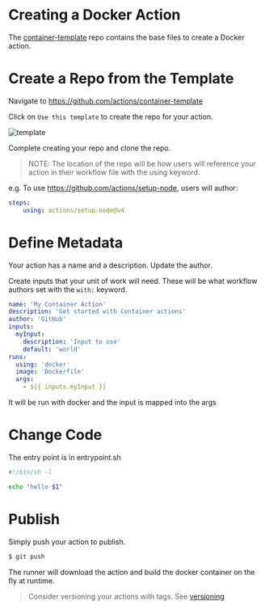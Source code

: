 # Creating a Docker Action

The [container-template](https://github.com/actions/container-template) repo contains the base files to create a Docker action.

# Create a Repo from the Template

Navigate to https://github.com/actions/container-template

Click on `Use this template` to create the repo for your action.

![template](assets/node12-template.png)

Complete creating your repo and clone the repo.

> NOTE: The location of the repo will be how users will reference your action in their workflow file with the using keyword.

e.g. To use https://github.com/actions/setup-node, users will author:

```yaml
steps:
    using: actions/setup-node@v4
```

# Define Metadata

Your action has a name and a description.  Update the author.

Create inputs that your unit of work will need.  These will be what workflow authors set with the `with:` keyword.

```yaml
name: 'My Container Action'
description: 'Get started with Container actions'
author: 'GitHub'
inputs: 
  myInput:
    description: 'Input to use'
    default: 'world'
runs:
  using: 'docker'
  image: 'Dockerfile'
  args:
    - ${{ inputs.myInput }}
```

It will be run with docker and the input is mapped into the args

# Change Code

The entry point is in entrypoint.sh

```bash
#!/bin/sh -l

echo "hello $1"
```

# Publish 

Simply push your action to publish.

```bash
$ git push
```

The runner will download the action and build the docker container on the fly at runtime.

> Consider versioning your actions with tags.  See [versioning](/docs/action-versioning.md)





